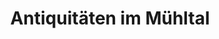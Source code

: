 ---
title: "Antiquitäten im Mühltal"
url: /heidelberg/antiquitaeten-im-muehltal/
shop: Antiquitäten
---